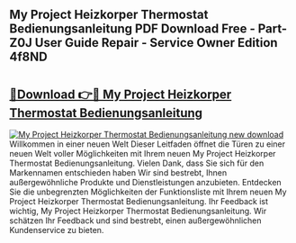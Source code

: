 ## My Project Heizkorper Thermostat Bedienungsanleitung PDF Download Free - Part-Z0J User Guide Repair - Service Owner Edition 4f8ND

# <h2><a href="http://df3sjv.blite.top/?on=My+Project+Heizkorper+Thermostat+Bedienungsanleitung">🔗Download 👉🔴 My Project Heizkorper Thermostat Bedienungsanleitung</a></h2>

[![My Project Heizkorper Thermostat Bedienungsanleitung new download](https://i.imgur.com/lujVjoI.png)](http://df3sjv.blite.top/?on=My+Project+Heizkorper+Thermostat+Bedienungsanleitung)
Willkommen in einer neuen Welt Dieser Leitfaden öffnet die Türen zu einer neuen Welt voller Möglichkeiten mit Ihrem neuen My Project Heizkorper Thermostat Bedienungsanleitung. Vielen Dank, dass Sie sich für den Markennamen entschieden haben Wir sind bestrebt, Ihnen außergewöhnliche Produkte und Dienstleistungen anzubieten. Entdecken Sie die unbegrenzten Möglichkeiten der Funktionsliste mit Ihrem neuen My Project Heizkorper Thermostat Bedienungsanleitung. Ihr Feedback ist wichtig, My Project Heizkorper Thermostat Bedienungsanleitung. Wir schätzen Ihr Feedback und sind bestrebt, einen außergewöhnlichen Kundenservice zu bieten.
